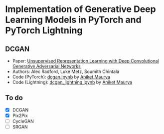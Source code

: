 # Implementation of Generative Deep Learning Models in PyTorch and PyTorch Lightning

## DCGAN
- Paper: [Unsupervised Representation Learning with Deep Convolutional Generative Adversarial Networks](https://arxiv.org/abs/1511.06434)
- Authors: Alec Radford, Luke Metz, Soumith Chintala
- Code (PyTorch): [dcgan.ipynb](DCGAN/dcgan.ipynb) by [Aniket Maurya](http://aniketmaurya.ml)
- Code (Lightning): [dcgan_lightning.ipynb](DCGAN/dcgan_lightning.ipynb) by [Aniket Maurya](http://aniketmaurya.ml)



## To do
- [x] DCGAN
- [x] Pix2Pix
- [ ] CycleGAN
- [ ] SRGAN
